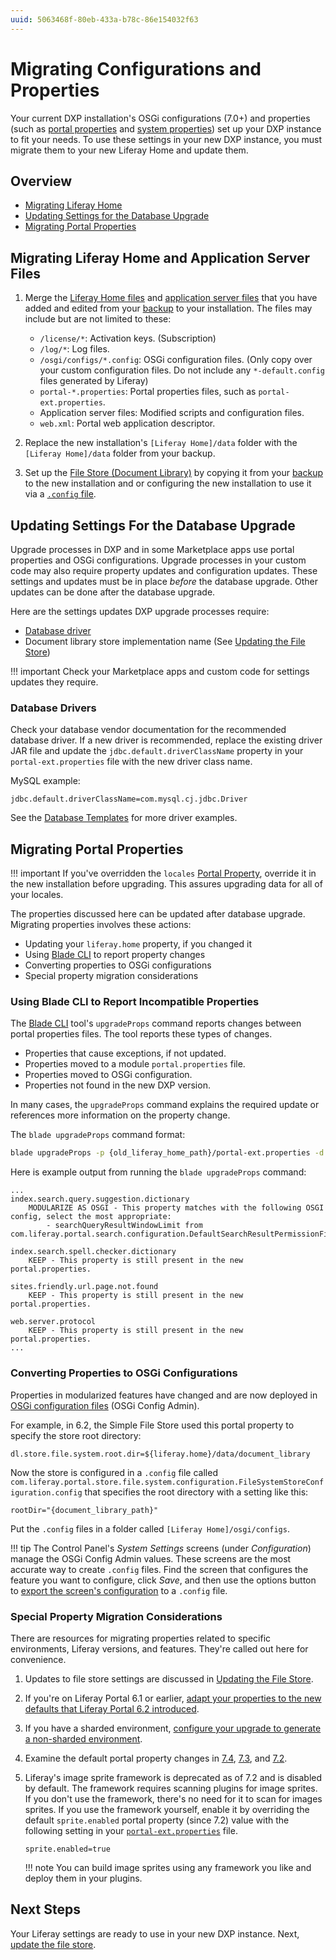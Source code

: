 ```yaml
---
uuid: 5063468f-80eb-433a-b78c-86e154032f63
---
```

# Migrating Configurations and Properties

Your current DXP installation's OSGi configurations (7.0+) and properties (such as [portal properties](../reference/portal-properties.md) and [system properties](../reference/system-properties.md)) set up your DXP instance to fit your needs. To use these settings in your new DXP instance, you must migrate them to your new Liferay Home and update them.

## Overview

- [Migrating Liferay Home](#migrating-liferay-home)
- [Updating Settings for the Database Upgrade](#updating-settings-used-by-the-database-upgrade)
- [Migrating Portal Properties](#migrating-portal-properties)

## Migrating Liferay Home and Application Server Files

1. Merge the [Liferay Home files](../maintaining-a-liferay-installation/backing-up.md#liferay-home) and [application server files](../maintaining-a-liferay-installation/backing-up.md#application-server) that you have added and edited from your [backup](../maintaining-a-liferay-installation/backing-up.md) to your installation. The files may include but are not limited to these:

   - `/license/*`: Activation keys. (Subscription)
   - `/log/*`: Log files.
   - `/osgi/configs/*.config`: OSGi configuration files. (Only copy over your custom configuration files. Do not include any `*-default.config` files generated by Liferay)
   - `portal-*.properties`: Portal properties files, such as `portal-ext.properties`.
   - Application server files: Modified scripts and configuration files.
   - `web.xml`: Portal web application descriptor.

1. Replace the new installation's `[Liferay Home]/data` folder with the `[Liferay Home]/data` folder from your backup.

1. Set up the [File Store (Document Library)](../../system-administration/file-storage.md) by copying it from your [backup](../maintaining-a-liferay-installation/backing-up.md) to the new installation and or configuring the new installation to use it via a [`.config` file](../../system-administration/configuring-liferay/configuration-files-and-factories/using-configuration-files.md#creating-configuration-files).

## Updating Settings For the Database Upgrade

Upgrade processes in DXP and in some Marketplace apps use portal properties and OSGi configurations. Upgrade processes in your custom code may also require property updates and configuration updates. These settings and updates must be in place _before_ the database upgrade. Other updates can be done after the database upgrade.

Here are the settings updates DXP upgrade processes require:

- [Database driver](#database-drivers)
- Document library store implementation name (See [Updating the File Store](./reference/file-store-updates.md#updating-the-store-implementation-class-name))

!!! important
    Check your Marketplace apps and custom code for settings updates they require.

### Database Drivers

Check your database vendor documentation for the recommended database driver. If a new driver is recommended, replace the existing driver JAR file and update the `jdbc.default.driverClassName` property in your `portal-ext.properties` file with the new driver class name.

MySQL example:

```properties
jdbc.default.driverClassName=com.mysql.cj.jdbc.Driver
```

See the [Database Templates](../reference/database-templates.md) for more driver examples.

## Migrating Portal Properties

!!! important
    If you've overridden the `locales` [Portal Property](../../installation-and-upgrades/reference/portal-properties.md), override it in the new installation before upgrading. This assures upgrading data for all of your locales.

The properties discussed here can be updated after database upgrade. Migrating properties involves these actions:

- Updating your `liferay.home` property, if you changed it
- Using [Blade CLI](../../liferay-development/tooling/blade-cli.md) to report property changes
- Converting properties to OSGi configurations
- Special property migration considerations

### Using Blade CLI to Report Incompatible Properties

The [Blade CLI](../../liferay-development/tooling/blade-cli.md) tool's `upgradeProps` command reports changes between portal properties files. The tool reports these types of changes.

- Properties that cause exceptions, if not updated.
- Properties moved to a module `portal.properties` file.
- Properties moved to OSGi configuration.
- Properties not found in the new DXP version.

In many cases, the `upgradeProps` command explains the required update or references more information on the property change.

The `blade upgradeProps` command format:

```bash
blade upgradeProps -p {old_liferay_home_path}/portal-ext.properties -d {new_liferay_home_path}
```

Here is example output from running the `blade upgradeProps` command:

```
...
index.search.query.suggestion.dictionary
	MODULARIZE AS OSGI - This property matches with the following OSGI config, select the most appropriate:
		- searchQueryResultWindowLimit from com.liferay.portal.search.configuration.DefaultSearchResultPermissionFilterConfiguration

index.search.spell.checker.dictionary
	KEEP - This property is still present in the new portal.properties.

sites.friendly.url.page.not.found
	KEEP - This property is still present in the new portal.properties.

web.server.protocol
	KEEP - This property is still present in the new portal.properties.
...
```

### Converting Properties to OSGi Configurations

Properties in modularized features have changed and are now deployed in [OSGi configuration files](../../system-administration/configuring-liferay/configuration-files-and-factories/using-configuration-files.md) (OSGi Config Admin).

For example, in 6.2, the Simple File Store used this portal property to specify the store root directory:

```properties
dl.store.file.system.root.dir=${liferay.home}/data/document_library
```

Now the store is configured in a `.config` file called `com.liferay.portal.store.file.system.configuration.FileSystemStoreConfiguration.config` that specifies the root directory with a setting like this:

```properties
rootDir="{document_library_path}"
```

Put the `.config` files in a folder called `[Liferay Home]/osgi/configs`.

!!! tip
    The Control Panel's *System Settings* screens (under *Configuration*) manage the OSGi Config Admin values. These screens are the most accurate way to create ``.config`` files. Find the screen that configures the feature you want to configure, click *Save*, and then use the options button to [export the screen's configuration](../../system-administration/configuring-liferay/configuration-files-and-factories/using-configuration-files.md) to a `.config` file.

### Special Property Migration Considerations

There are resources for migrating properties related to specific environments, Liferay versions, and features. They're called out here for convenience.

1. Updates to file store settings are discussed in [Updating the File Store](./reference/file-store-updates.md).

1. If you're on Liferay Portal 6.1 or earlier, [adapt your properties to the new defaults that Liferay Portal 6.2 introduced](https://help.liferay.com/hc/en-us/articles/360017903232-Upgrading-Liferay#review-the-liferay-62-properties-defaults).

1. If you have a sharded environment, [configure your upgrade to generate a non-sharded environment](./other-upgrade-scenarios/upgrading-a-sharded-environment.md).

1. Examine the default portal property changes in [7.4](./reference/default-setting-changes-in-7-4.md), [7.3](./reference/default-setting-changes-in-7-3.md), and [7.2](./reference/default-setting-changes-in-7-2.md).

1. Liferay's image sprite framework is deprecated as of 7.2 and is disabled by default. The framework requires scanning plugins for image sprites. If you don't use the framework, there's no need for it to scan for images sprites. If you use the framework yourself, enable it by overriding the default `sprite.enabled` portal property (since 7.2) value with the following setting in your [`portal-ext.properties`](../reference/portal-properties.md) file.

   ```properties
   sprite.enabled=true
   ```

   !!! note
       You can build image sprites using any framework you like and deploy them in your plugins.

## Next Steps

Your Liferay settings are ready to use in your new DXP instance. Next, [update the file store](./reference/file-store-updates.md).
